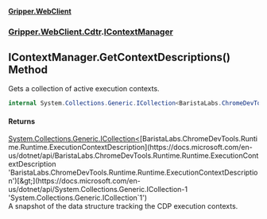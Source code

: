 #### [Gripper.WebClient](index 'index')
### [Gripper.WebClient.Cdtr](Gripper_WebClient_Cdtr 'Gripper.WebClient.Cdtr').[IContextManager](Gripper_WebClient_Cdtr_IContextManager 'Gripper.WebClient.Cdtr.IContextManager')
## IContextManager.GetContextDescriptions() Method
Gets a collection of active execution contexts.  
```csharp
internal System.Collections.Generic.ICollection<BaristaLabs.ChromeDevTools.Runtime.Runtime.ExecutionContextDescription> GetContextDescriptions();
```
#### Returns
[System.Collections.Generic.ICollection&lt;](https://docs.microsoft.com/en-us/dotnet/api/System.Collections.Generic.ICollection-1 'System.Collections.Generic.ICollection`1')[BaristaLabs.ChromeDevTools.Runtime.Runtime.ExecutionContextDescription](https://docs.microsoft.com/en-us/dotnet/api/BaristaLabs.ChromeDevTools.Runtime.Runtime.ExecutionContextDescription 'BaristaLabs.ChromeDevTools.Runtime.Runtime.ExecutionContextDescription')[&gt;](https://docs.microsoft.com/en-us/dotnet/api/System.Collections.Generic.ICollection-1 'System.Collections.Generic.ICollection`1')  
A snapshot of the data structure tracking the CDP execution contexts.
